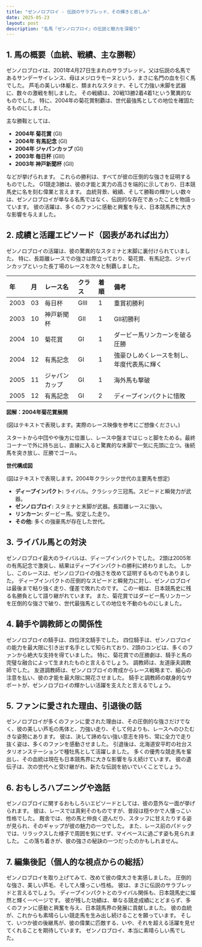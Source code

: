 ```yaml
---
title: "ゼンノロブロイ - 伝説のサラブレッド、その輝きと悲しみ"
date: 2025-05-23
layout: post
description: "名馬『ゼンノロブロイ』の伝説と魅力を深堀り"
---
```


## 1. 馬の概要（血統、戦績、主な勝鞍）

ゼンノロブロイは、2001年4月27日生まれのサラブレッド。父は伝説の名馬であるサンデーサイレンス、母はメジロラモーヌという、まさに名門の血を引く馬でした。  芦毛の美しい体躯と、類まれなスタミナ、そして力強い末脚を武器に、数々の激戦を制しました。  その戦績は、20戦13勝2着4着1という驚異的なものでした。  特に、2004年の菊花賞制覇は、世代最強馬としての地位を確固たるものにしました。

主な勝鞍としては、

*   **2004年 菊花賞** (GI)
*   **2004年 有馬記念** (GI)
*   **2004年 ジャパンカップ** (GI)
*   **2003年 毎日杯** (GIII)
*   **2003年 神戸新聞杯** (GII)

などが挙げられます。  これらの勝利は、すべてが彼の圧倒的な強さを証明するものでした。  G1競走3勝は、彼の才能と実力の高さを端的に示しており、日本競馬史に名を刻む偉業と言えます。  血統背景、戦績、そして勝鞍の輝かしい数々は、ゼンノロブロイが単なる名馬ではなく、伝説的な存在であったことを物語っています。  彼の活躍は、多くのファンに感動と興奮を与え、日本競馬界に大きな影響を与えました。


## 2. 成績と活躍エピソード（図表があれば出力）

ゼンノロブロイの活躍は、彼の驚異的なスタミナと末脚に裏付けられていました。  特に、長距離レースでの強さは際立っており、菊花賞、有馬記念、ジャパンカップといった長丁場のレースを次々と制覇しました。

| 年 | 月 | レース名          | クラス | 着順 | 備考                                      |
| :-- | :- | :--------------- | :---- | :-- | :--------------------------------------- |
| 2003 | 03 | 毎日杯            | GIII  | 1    | 重賞初勝利                                  |
| 2003 | 10 | 神戸新聞杯          | GII   | 1    | GII初勝利                                  |
| 2004 | 10 | 菊花賞            | GI    | 1    | ダービー馬リンカーンを破る圧勝             |
| 2004 | 12 | 有馬記念          | GI    | 1    | 強豪ひしめくレースを制し、年度代表馬に輝く |
| 2005 | 11 | ジャパンカップ      | GI    | 1    | 海外馬も撃破                               |
| 2005 | 12 | 有馬記念          | GI    | 2    | ディープインパクトに惜敗                     |


**図解：2004年菊花賞展開**

(図はテキストで表現します。実際のレース映像を参考にご想像ください。)

スタートから中団やや後方に位置し、レース中盤まではじっと脚をためる。最終コーナーで外に持ち出し、直線に入ると驚異的な末脚で一気に先頭に立つ。後続馬を突き放し、圧勝でゴール。


**世代構成図**

(図はテキストで表現します。2004年クラシック世代の主要馬を想定)

*   **ディープインパクト:**  ライバル。クラシック三冠馬。スピードと瞬発力が武器。
*   **ゼンノロブロイ:** スタミナと末脚が武器。長距離レースに強い。
*   **リンカーン:**  ダービー馬。安定した走り。
*   **その他:**  多くの強豪馬が存在した世代。


## 3. ライバル馬との対決

ゼンノロブロイ最大のライバルは、ディープインパクトでした。  2頭は2005年の有馬記念で激突し、結果はディープインパクトの勝利に終わりました。  しかし、このレースは、ゼンノロブロイの強さを改めて証明するものでもありました。  ディープインパクトの圧倒的なスピードと瞬発力に対し、ゼンノロブロイは最後まで粘り強く走り、僅差で敗れたのです。  この一戦は、日本競馬史に残る名勝負として語り継がれています。  また、菊花賞ではダービー馬リンカーンを圧倒的な強さで破り、世代最強馬としての地位を不動のものにしました。


## 4. 騎手や調教師との関係性

ゼンノロブロイの騎手は、四位洋文騎手でした。  四位騎手は、ゼンノロブロイの能力を最大限に引き出す名手として知られており、2頭のコンビは、多くのファンから絶大な支持を得ていました。  特に、菊花賞での圧勝劇は、騎手と馬の完璧な融合によって生まれたものと言えるでしょう。  調教師は、友道康夫調教師でした。  友道調教師は、ゼンノロブロイの育成からレース戦略まで、細心の注意を払い、彼の才能を最大限に開花させました。  騎手と調教師の献身的なサポートが、ゼンノロブロイの輝かしい活躍を支えたと言えるでしょう。


## 5. ファンに愛された理由、引退後の話

ゼンノロブロイが多くのファンに愛された理由は、その圧倒的な強さだけでなく、彼の美しい芦毛の馬体と、力強い走り、そして何よりも、レースへのひたむきな姿勢にあります。  彼は、決して諦めない強い意志を持ち、常に全力で走り抜く姿は、多くのファンを感動させました。  引退後は、北海道安平町の社台スタリオンステーションで種牡馬として活躍しました。  多くの優秀な競走馬を輩出し、その血統は現在も日本競馬界に大きな影響を与え続けています。  彼の遺伝子は、次の世代へと受け継がれ、新たな伝説を紡いでいくことでしょう。


## 6. おもしろハプニングや逸話

ゼンノロブロイに関するおもしろいエピソードとしては、彼の意外な一面が挙げられます。  彼は、レースでは真剣そのものですが、普段は穏やかで人懐っこい性格でした。  厩舎では、他の馬と仲良く遊んだり、スタッフに甘えたりする姿が見られ、そのギャップが彼の魅力の一つでした。  また、レース前のパドックでは、リラックスした様子で周囲を気にせず、マイペースに過ごす姿も見られました。  この落ち着きが、彼の強さの秘訣の一つだったのかもしれません。


## 7. 編集後記（個人的な視点からの総括）

ゼンノロブロイを取り上げてみて、改めて彼の偉大さを実感しました。  圧倒的な強さ、美しい芦毛、そして人懐っこい性格。  彼は、まさに伝説のサラブレッドと言えるでしょう。  ディープインパクトとのライバル関係も、日本競馬史に燦然と輝く一ページです。  彼が残した功績は、単なる競走成績にとどまらず、多くのファンに感動と興奮を与え、日本競馬界の発展に貢献しました。  彼の血統が、これからも素晴らしい競走馬を生み出し続けることを願っています。  そして、いつか彼の後継馬が、彼の偉業に匹敵する、いや、それを超える活躍を見せてくれることを期待しています。  ゼンノロブロイ、本当に素晴らしい馬でした。

